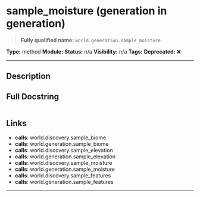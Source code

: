 # sample_moisture (generation in generation)
> **Fully qualified name:** `world.generation.sample_moisture`

**Type:** method
**Module:** 
**Status:** n/a
**Visibility:** n/a
**Tags:** 
**Deprecated:** ❌

---

## Description


## Full Docstring
```

```

## Links
- **calls**: world.discovery.sample_biome
- **calls**: world.generation.sample_biome
- **calls**: world.discovery.sample_elevation
- **calls**: world.generation.sample_elevation
- **calls**: world.discovery.sample_moisture
- **calls**: world.generation.sample_moisture
- **calls**: world.discovery.sample_features
- **calls**: world.generation.sample_features


---
